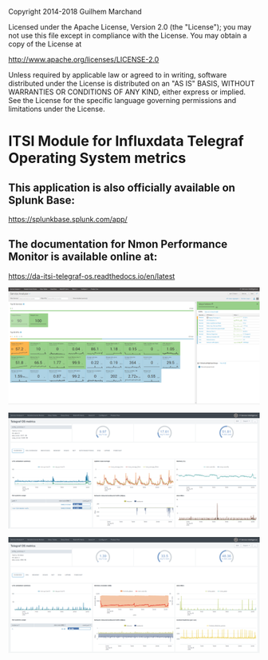 Copyright 2014-2018 Guilhem Marchand

Licensed under the Apache License, Version 2.0 (the "License");
you may not use this file except in compliance with the License.
You may obtain a copy of the License at

http://www.apache.org/licenses/LICENSE-2.0

Unless required by applicable law or agreed to in writing, software
distributed under the License is distributed on an "AS IS" BASIS,
WITHOUT WARRANTIES OR CONDITIONS OF ANY KIND, either express or implied.
See the License for the specific language governing permissions and
limitations under the License.

# ITSI Module for Influxdata Telegraf Operating System metrics

## This application is also officially available on Splunk Base:

https://splunkbase.splunk.com/app/<ID>

## The documentation for Nmon Performance Monitor is available online at:

https://da-itsi-telegraf-os.readthedocs.io/en/latest

![screen1](./docs/img/screen001.png)

![screen2](./docs/img/main_linux.png)

![screen3](./docs/img/main_windows.png)
